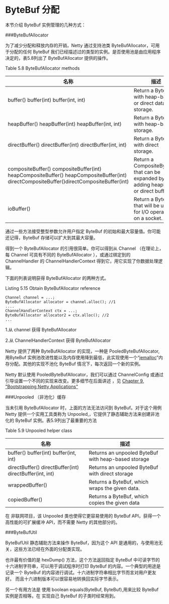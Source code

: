 ByteBuf 分配
====

本节介绍 ByteBuf 实例管理的几种方式：

###ByteBufAllocator 

为了减少分配和释放内存的开销，Netty 通过支持池类 ByteBufAllocator，可用于分配的任何 ByteBuf 我们已经描述过的类型的实例。是否使用池是由应用程序决定的，表5.8列出了 ByteBufAllocator 提供的操作。

Table 5.8 ByteBufAllocator methods

名称     | 描述
-------- | ---
buffer() buffer(int) buffer(int, int) | Return a ByteBuf with heap-based or direct data storage.
heapBuffer() heapBuffer(int) heapBuffer(int, int) | Return a ByteBuf with heap-based storage.
directBuffer() directBuffer(int) directBuffer(int, int) | Return a ByteBuf with direct storage.
compositeBuffer() compositeBuffer(int) heapCompositeBuffer() heapCompositeBuffer(int) directCompositeBuffer()directCompositeBuffer(int) | Return a CompositeByteBuf that can be expanded by adding heapbased or direct buffers.
ioBuffer() | Return a ByteBuf that will be used for I/O operations on a socket.

通过一些方法接受整型参数允许用户指定 ByteBuf 的初始和最大容量值。你可能还记得，ByteBuf 存储可以扩大到其最大容量。

得到一个 ByteBufAllocator 的引用很简单。你可以得到从 Channel （在理论上，每 Channel 可具有不同的 ByteBufAllocator ），或通过绑定到的 ChannelHandler 的 ChannelHandlerContext 得到它，用它实现了你数据处理逻辑。

下面的列表说明获得 ByteBufAllocator 的两种方式。

Listing 5.15 Obtain ByteBufAllocator reference

	Channel channel = ...;
	ByteBufAllocator allocator = channel.alloc(); //1
	....
	ChannelHandlerContext ctx = ...;
	ByteBufAllocator allocator2 = ctx.alloc(); //2
	...

1.从 channel 获得 ByteBufAllocator

2.从 ChannelHandlerContext 获得 ByteBufAllocator

Netty 提供了两种 ByteBufAllocator 的实现，一种是 PooledByteBufAllocator,用ByteBuf 实例池改进性能以及内存使用降到最低，此实现使用一个“[jemalloc](http://people.freebsd.org/~jasone/jemalloc/bsdcan2006/jemalloc.pdf)”内存分配。其他的实现不池化 ByteBuf 情况下，每次返回一个新的实例。

Netty 默认使用 PooledByteBufAllocator，我们可以通过 ChannelConfig 或通过引导设置一个不同的实现来改变。更多细节在后面讲述 ，见 [Chapter 9, "Bootstrapping Netty Applications"](Bootstrapping.md)

###Unpooled （非池化）缓存

当未引用 ByteBufAllocator 时，上面的方法无法访问到 ByteBuf。对于这个用例 Netty 提供一个实用工具类称为 Unpooled,，它提供了静态辅助方法来创建非池化的 ByteBuf 实例。表5.9列出了最重要的方法

Table 5.9 Unpooled helper class

名称     | 描述
-------- | ---
buffer() buffer(int) buffer(int, int)  | Returns an unpooled ByteBuf with heap-based storage
directBuffer() directBuffer(int) directBuffer(int, int) | Returns an unpooled ByteBuf with direct storage
wrappedBuffer()  | Returns a ByteBuf, which wraps the given data.
copiedBuffer()  | Returns a ByteBuf, which copies the given data


在 非联网项目，该 Unpooled 类也使得它更容易使用的 ByteBuf API，获得一个高性能的可扩展缓冲 API，而不需要 Netty 的其他部分的。

###ByteBufUtil 

ByteBufUtil 静态辅助方法来操作 ByteBuf，因为这个 API 是通用的，与使用池无关，这些方法已经在外面的分配类实现。

也许最有价值的是 hexDump() 方法，这个方法返回指定 ByteBuf 中可读字节的十六进制字符串，可以用于调试程序时打印 ByteBuf 的内容。一个典型的用途是记录一个 ByteBuf 的内容进行调试。十六进制字符串相比字节而言对用户更友好。 而且十六进制版本可以很容易地转换回实际字节表示。

另一个有用方法是 使用 boolean equals(ByteBuf, ByteBuf),用来比较 ByteBuf 实例是否相等。在 实现自己 ByteBuf 的子类时经常用到。

